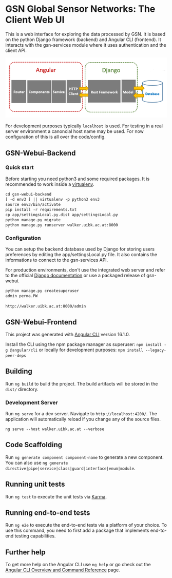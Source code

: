 # GSN Global Sensor Networks: The Client Web UI

This is a web interface for exploring the data processed by GSN. 
It is based on the python Django framework (backend) and Angular CLI (frontend). 
It interacts with the gsn-services module where it uses authentication and the client API.

![img.png](img.png)

For development purposes typically `localhost` is used. For testing in a real server environment a canoncial host name may be used. 
For now configuration of this is all over the code/config.


## GSN-Webui-Backend 
### Quick start

Before starting you need python3 and some required packages. It is recommended to work inside a [virtualenv](http://docs.python-guide.org/en/latest/dev/virtualenvs/).

    cd gsn-webui-backend 
    [ -d env3 ] || virtualenv -p python3 env3
    source env3/bin/activate
    pip install -r requirements.txt
    cp app/settingsLocal.py.dist app/settingsLocal.py
    python manage.py migrate
    python manage.py runserver walker.uibk.ac.at:8000

### Configuration

You can setup the backend database used by Django for storing users preferences by editing the app/settingsLocal.py file. 
It also contains the informations to connect to the gsn-services API.

For production environments, don't use the integrated web server and refer to the official [Django documentation](https://docs.djangoproject.com/en/1.8/howto/deployment/) or use a packaged release of gsn-webui.

    python manage.py createsuperuser
    admin perma.PW

    http://walker.uibk.ac.at:8000/admin



## GSN-Webui-Frontend
This project was generated with [Angular CLI](https://github.com/angular/angular-cli) version 16.1.0.

Install the CLI using the npm package manager as superuser: `npm install -g @angular/cli` or locally for development purposes: `npm install --legacy-peer-deps`

## Building
Run `ng build` to build the project. The build artifacts will be stored in the `dist/` directory.

### Development Server
Run `ng serve` for a dev server. Navigate to `http://localhost:4200/`. The application will automatically reload if you change any of the source files.

    ng serve --host walker.uibk.ac.at --verbose

## Code Scaffolding
Run `ng generate component component-name` to generate a new component. You can also use `ng generate directive|pipe|service|class|guard|interface|enum|module`.

## Running unit tests
Run `ng test` to execute the unit tests via [Karma](https://karma-runner.github.io).

## Running end-to-end tests
Run `ng e2e` to execute the end-to-end tests via a platform of your choice. To use this command, you need to first add a package that implements end-to-end testing capabilities.

## Further help
To get more help on the Angular CLI use `ng help` or go check out the [Angular CLI Overview and Command Reference](https://angular.io/cli) page.
